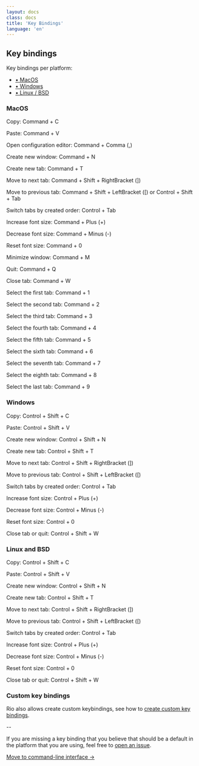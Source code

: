 ```yaml
---
layout: docs
class: docs
title: 'Key Bindings'
language: 'en'
---
```


## Key bindings

Key bindings per platform:

- [• MacOS](#macos)
- [• Windows](#windows)
- [• Linux / BSD](#linux-and-bsd)

### MacOS

Copy: <span class="keyword">Command + C</span>

Paste: <span class="keyword">Command + V</span>

Open configuration editor: <span class="keyword">Command + Comma (,)</span> 

Create new window: <span class="keyword">Command + N</span>

Create new tab: <span class="keyword">Command + T</span>

Move to next tab: <span class="keyword">Command + Shift + RightBracket (])</span>

Move to previous tab: <span class="keyword">Command + Shift + LeftBracket ([)</span> or <span class="keyword">Control + Shift + Tab</span>

Switch tabs by created order: <span class="keyword">Control + Tab</span>

Increase font size: <span class="keyword">Command + Plus (+)</span>

Decrease font size: <span class="keyword">Command + Minus (-)</span>

Reset font size: <span class="keyword">Command + 0</span>

Minimize window: <span class="keyword">Command + M</span>

Quit: <span class="keyword">Command + Q</span>

Close tab: <span class="keyword">Command + W</span>

Select the first tab: <span>Command + 1</span>

Select the second tab: <span>Command + 2</span>

Select the third tab: <span>Command + 3</span>

Select the fourth tab: <span>Command + 4</span>

Select the fifth tab: <span>Command + 5</span>

Select the sixth tab: <span>Command + 6</span>

Select the seventh tab: <span>Command + 7</span>

Select the eighth tab: <span>Command + 8</span>

Select the last tab: <span>Command + 9</span>

### Windows

Copy: <span class="keyword">Control + Shift + C</span>

Paste: <span class="keyword">Control + Shift + V</span>

Create new window: <span class="keyword">Control + Shift + N</span>

Create new tab: <span class="keyword">Control + Shift + T</span>

Move to next tab: <span class="keyword">Control + Shift + RightBracket (])</span>

Move to previous tab: <span class="keyword">Control + Shift + LeftBracket ([)</span>

Switch tabs by created order: <span class="keyword">Control + Tab</span>

Increase font size: <span class="keyword">Control + Plus (+)</span>

Decrease font size: <span class="keyword">Control + Minus (-)</span>

Reset font size: <span class="keyword">Control + 0</span>

Close tab or quit: <span class="keyword">Control + Shift + W</span>

### Linux and BSD

Copy: <span class="keyword">Control + Shift + C</span>

Paste: <span class="keyword">Control + Shift + V</span>

Create new window: <span class="keyword">Control + Shift + N</span>

Create new tab: <span class="keyword">Control + Shift + T</span>

Move to next tab: <span class="keyword">Control + Shift + RightBracket (])</span>

Move to previous tab: <span class="keyword">Control + Shift + LeftBracket ([)</span>

Switch tabs by created order: <span class="keyword">Control + Tab</span>

Increase font size: <span class="keyword">Control + Plus (+)</span>

Decrease font size: <span class="keyword">Control + Minus (-)</span>

Reset font size: <span class="keyword">Control + 0</span>

Close tab or quit: <span class="keyword">Control + Shift + W</span>

### Custom key bindings

Rio also allows create custom keybindings, see how to [create custom key bindings](/rio/docs/custom-key-bindings).

--

If you are missing a key binding that you believe that should be a default in the platform that you are using, feel free to [open an issue](https://github.com/raphamorim/rio).

[Move to command-line interface ->](/rio/docs/command-line-interface#command-line-interface)
